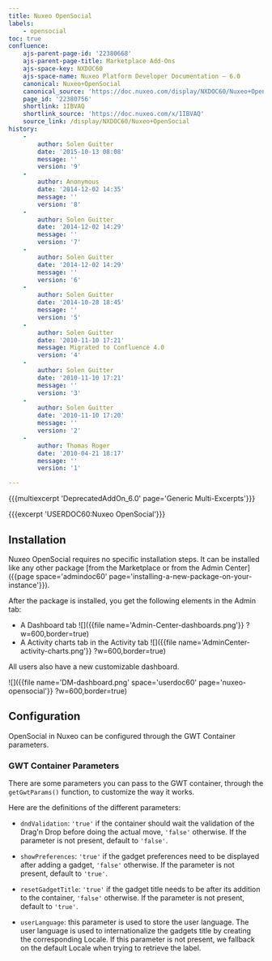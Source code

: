 ```yaml
---
title: Nuxeo OpenSocial
labels:
    - opensocial
toc: true
confluence:
    ajs-parent-page-id: '22380668'
    ajs-parent-page-title: Marketplace Add-Ons
    ajs-space-key: NXDOC60
    ajs-space-name: Nuxeo Platform Developer Documentation — 6.0
    canonical: Nuxeo+OpenSocial
    canonical_source: 'https://doc.nuxeo.com/display/NXDOC60/Nuxeo+OpenSocial'
    page_id: '22380756'
    shortlink: 1IBVAQ
    shortlink_source: 'https://doc.nuxeo.com/x/1IBVAQ'
    source_link: /display/NXDOC60/Nuxeo+OpenSocial
history:
    - 
        author: Solen Guitter
        date: '2015-10-13 08:08'
        message: ''
        version: '9'
    - 
        author: Anonymous
        date: '2014-12-02 14:35'
        message: ''
        version: '8'
    - 
        author: Solen Guitter
        date: '2014-12-02 14:29'
        message: ''
        version: '7'
    - 
        author: Solen Guitter
        date: '2014-12-02 14:29'
        message: ''
        version: '6'
    - 
        author: Solen Guitter
        date: '2014-10-28 18:45'
        message: ''
        version: '5'
    - 
        author: Solen Guitter
        date: '2010-11-10 17:21'
        message: Migrated to Confluence 4.0
        version: '4'
    - 
        author: Solen Guitter
        date: '2010-11-10 17:21'
        message: ''
        version: '3'
    - 
        author: Solen Guitter
        date: '2010-11-10 17:20'
        message: ''
        version: '2'
    - 
        author: Thomas Roger
        date: '2010-04-21 18:17'
        message: ''
        version: '1'

---
```

{{{multiexcerpt 'DeprecatedAddOn_6.0' page='Generic Multi-Excerpts'}}}

{{{excerpt 'USERDOC60:Nuxeo OpenSocial'}}}

## Installation

Nuxeo OpenSocial requires no specific installation steps. It can be installed like any other package [from the Marketplace or from the Admin Center]({{page space='admindoc60' page='installing-a-new-package-on-your-instance'}}).

After the package is installed, you get the following elements in the Admin tab:

*   A Dashboard tab
    ![]({{file name='Admin-Center-dashboards.png'}} ?w=600,border=true)
*   A Activity charts tab in the Activity tab
    ![]({{file name='AdminCenter-activity-charts.png'}} ?w=600,border=true)

All users also have a new customizable dashboard.

![]({{file name='DM-dashboard.png' space='userdoc60' page='nuxeo-opensocial'}} ?w=600,border=true)

## Configuration

OpenSocial in Nuxeo can be configured through the GWT Container parameters.

### GWT Container Parameters

There are some parameters you can pass to the GWT container, through the `getGwtParams()` function, to customize the way it works.

Here are the definitions of the different parameters:

*   `dndValidation`: `'true'` if the container should wait the validation of the Drag'n Drop before doing the actual move, `'false'` otherwise. If the parameter is not present, default to `'false'`.

*   `showPreferences`: `'true'` if the gadget preferences need to be displayed after adding a gadget, `'false'` otherwise. If the parameter is not present, default to `'true'`.

*   `resetGadgetTitle`: `'true'` if the gadget title needs to be after its addition to the container, `'false'` otherwise. If the parameter is not present, default to `'true'`.

*   `userLanguage`: this parameter is used to store the user language. The user language is used to internationalize the gadgets title by creating the corresponding Locale. If this parameter is not present, we fallback on the default Locale when trying to retrieve the label.